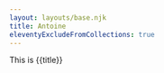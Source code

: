 ```yaml
---
layout: layouts/base.njk
title: Antoine
eleventyExcludeFromCollections: true
---
```


This is {{title}}